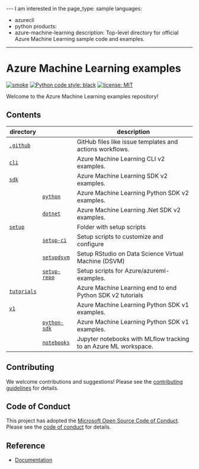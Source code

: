--- I am interested in the 
page_type: sample
languages:
- azurecli
- python
products:
- azure-machine-learning
description: Top-level directory for official Azure Machine Learning sample code and examples.
---

# Azure Machine Learning examples

[![smoke](https://github.com/Azure/azureml-examples/workflows/smoke/badge.svg)](https://github.com/Azure/azureml-examples/actions/workflows/smoke.yml)
[![Python code style: black](https://img.shields.io/badge/code%20style-black-000000.svg)](https://github.com/psf/black)
[![license: MIT](https://img.shields.io/badge/License-MIT-purple.svg)](LICENSE)

Welcome to the Azure Machine Learning examples repository!

## Contents

|directory||description|
|-|-|-|
|[`.github`](.github)||GitHub files like issue templates and actions workflows.|
|[`cli`](cli)||Azure Machine Learning CLI v2 examples.||
|[`sdk`](sdk)||Azure Machine Learning SDK v2 examples.||
||[`python`](sdk/python/)| Azure Machine Learning Python SDK v2 examples.|
||[`dotnet`](sdk/dotnet)| Azure Machine Learning .Net SDK v2 examples.|
|[`setup`](setup)||Folder with setup scripts|
||[`setup-ci`](setup/setup-ci)|Setup scripts to customize and configure ||an Azure Machine Learning compute instance.|
||[`setupdsvm`](setup/setup-dsvm/RStudio/)|Setup RStudio on Data Science Virtual Machine (DSVM)|
||[`setup-repo`](setup/setup-repo)|Setup scripts for Azure/azureml-examples.|
|[`tutorials`](tutorials/)||Azure Machine Learning end to end Python SDK v2 tutorials|
|[`v1`](v1)||Azure Machine Learning Python SDK v1 examples.|
||[`python-sdk`](v1/python-sdk)|Azure Machine Learning Python SDK v1 examples.|
||[`notebooks`](v1/notebooks)|Jupyter notebooks with MLflow tracking to an Azure ML workspace.|

## Contributing

We welcome contributions and suggestions! Please see the [contributing guidelines](CONTRIBUTING.md) for details.

## Code of Conduct

This project has adopted the [Microsoft Open Source Code of Conduct](https://opensource.microsoft.com/codeofconduct/). Please see the [code of conduct](CODE_OF_CONDUCT.md) for details.

## Reference
 
- [Documentation](https://docs.microsoft.com/azure/machine-learning)
 
